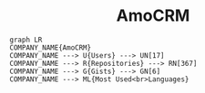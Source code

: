 <h1 align="center">AmoCRM</h1>

```mermaid
graph LR
COMPANY_NAME{AmoCRM}
COMPANY_NAME ---> U{Users} ---> UN[17]
COMPANY_NAME ---> R{Repositories} ---> RN[367]
COMPANY_NAME ---> G{Gists} ---> GN[6]
COMPANY_NAME ---> ML{Most Used<br>Languages}
```
